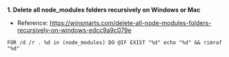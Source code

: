 **1. Delete all node_modules folders recursively on Windows or Mac**
- Reference: https://winsmarts.com/delete-all-node-modules-folders-recursively-on-windows-edcc9a9c079e
```
FOR /d /r . %d in (node_modules) DO @IF EXIST "%d" echo "%d" && rimraf "%d"
```


